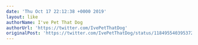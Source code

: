 ```yaml
---
date: 'Thu Oct 17 22:12:38 +0000 2019'
layout: like
authorName: I've Pet That Dog
authorUrl: 'https://twitter.com/IvePetThatDog'
originalPost: 'https://twitter.com/IvePetThatDog/status/1184955403953721345'
---
```

